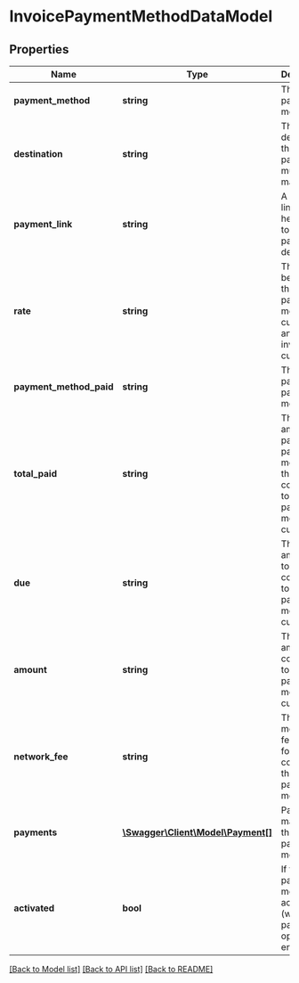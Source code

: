# InvoicePaymentMethodDataModel

## Properties
Name | Type | Description | Notes
------------ | ------------- | ------------- | -------------
**payment_method** | **string** | The payment method | [optional] 
**destination** | **string** | The destination the payment must be made to | [optional] 
**payment_link** | **string** | A payment link that helps pay to the payment destination | [optional] 
**rate** | **string** | The rate between this payment method&#x27;s currency and the invoice currency | [optional] 
**payment_method_paid** | **string** | The amount paid by this payment method | [optional] 
**total_paid** | **string** | The total amount paid by all payment methods to the invoice, converted to this payment method&#x27;s currency | [optional] 
**due** | **string** | The total amount left to be paid, converted to this payment method&#x27;s currency | [optional] 
**amount** | **string** | The invoice amount, converted to this payment method&#x27;s currency | [optional] 
**network_fee** | **string** | The added merchant fee to pay for network costs of this payment method. | [optional] 
**payments** | [**\Swagger\Client\Model\Payment[]**](Payment.md) | Payments made with this payment method. | [optional] 
**activated** | **bool** | If the payment method is activated (when lazy payments option is enabled | [optional] 

[[Back to Model list]](../../README.md#documentation-for-models) [[Back to API list]](../../README.md#documentation-for-api-endpoints) [[Back to README]](../../README.md)

